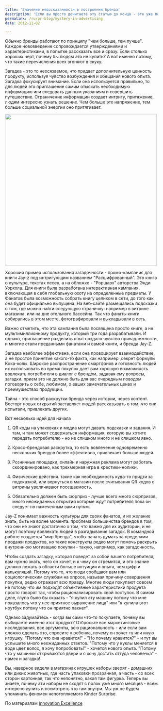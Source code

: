 ```yaml
---
title: 'Значение недосказанности в построении бренда'
description: 'Если вы просто дочитаете эту статью до конца - это уже подтверждает важность таинственности. Все любят загадки. Власть тайны заключается в интриге, которую она предлагает, и наполняет нас ожиданием чего-то более интересного, чем обычно. Потребители чувствительны к этому, им интересно, они приближаются и вовлекаются.'
permalink: /ru/pr-blog/mystery-in-advertising
date: 2012-11-02

---
```


Обычно бренды работают по принципу "чем больше, тем лучше". Каждое нововведение сопровождается утверждениями и характеристиками, в попытке рассказать все и сразу. Если столько хороших черт, почему бы людям это не купить? А вот именно потому, что такие перечисления всех вгоняют в скуку.

Загадка - это то неосязаемое, что придает дополнительную ценность продукту, используя чувство возбуждения и обещания нового опыта. Загадка фокусирует внимание. Если она используется правильно, то для людей это приглашение самим отыскать необходимую информацию или следовать данным указаниям и совершить путешествие. Ограничение информации создает интригу, притяжение, людям интересно узнать решение. Чем больше это напряжение, тем больше социальной энергии оно притягивает.

<img src="{{ site.assets }}/upload/5189598661_89e93218dc.jpg" alt="" class="post__img" width="500" height="500">

Хороший пример использования загадочности - промо-кампания для книги Jay-z под интригующим названием "Расшифрованный". Это книга о культуре, текстах песен, а на обложке - "Роршарх" авторства Энди Уорхола. Для книги была разработана интерактивная кампания, включающая в себя глобальную охоту на определенные предметы. У Фанатов была возможность собрать книгу целиком в сети, до того как она будет официально выпущена. На веб-сайте размещались подсказки о том, где можно найти следующую страничку: например в витрине магазина, или на дне отельного бассейна. Так что фанаты книги собирались в этом месте, фотографировали и выкладывали в сеть.

Важно отметить, что эта кампания была посвящена просто книге,  а не мультимиллионному продукту, который три года разрабатывали. И однако, приглашение разделить опыт создало чувство принадлежности, и многие  стали преданными фанатами и самой книги, и бренда Jay-Z.

Загадка наиболее эффективна, если она провоцирует взаимодействие, а не простое принятие какого-то факта, как например ,секрет формулы Кока-колы. Широкое распространение смартфонов и готовность людей их использовать во время покупок дает вам хорошую возможность вовлекать потребителя в диалог с брендом, задавая ему вопросы, загадки. прием это не должно быть для вас очередным поводом поговорить о себе, любимом, о ваших замечательных ценах и преимуществах продукции.

Тайна - это способ раскрутки бренда через истории, через контент. Восторг новых открытий заставляет людей рассказывать о том, что они испытали, привлекать других.

Вот несколько идей для начала

1. QR коды на упаковках и медиа могут давать подсказки и задания. И там, и там может содержаться информация, которую вы хотите передать потребителю - но не слишком много и не слишком явно.

2. Кросс-брендовая раскрутка, то есть вовлечение одновременно нескольких брендов более эффективна, привлекает больше людей.

3. Розничные площадки, онлайн и наружная реклама могут работать скоординировано, как трехмерная игра в крестики-нолики.

4. Физические действия. такие как необходимость куда-то придти за подсказкой, или вернуться в магазин после считывания QR кодов с витрины увеличивают посещаемость.

5. Обязательно должен быть сюрприз - лучше всего много сюрпризов, много неожиданных открытий которые ждут потребителя пока он следует по намеченным вами путям.

Jay-Z  понимает важность культуры для своих фанатов, и их желание знать, быть на волне момента. проблема большинства брендов в том, что они не знают достаточно о том, что  важно для их аудитории, и не могут поэтому вовлекать людей в разгадывание загадок. В командной работе создается "мир бренда", чтобы начать думать за пределами продажи продуктов, но такие конструкты редко могут помочь раскрыть внутреннюю мотивацию покупки - такую, например, как загадочность.

Чтобы создать загадку, которая поведет за собой вашего потребителя, вам нужно знать, чего он хочет, и к чему он стремится, и это знание должно лежать в области больше интуиции и опыта, чем цифр и калькуляций.  Потому что то, что люди сообщают вам или социологическим службам на опросе, называя причину совершения покупки, редко отражает всю правду. Многие люди покупают совсем не потому что им подходят объективные характеристики продукта просто говорят так, чтобы рационализировать свой поступок. В самом деле, глупо было бы сказать - "я купил эту машину потому что мне показалось что у нее приятное выражение лица" или "я купила этот ноутбук потому что он приятно пахнет".

 Однако задумайтесь - когда вы сами что-то покупаете, почему вы выбираете именно этот продукт? Отбросьте все маркетинговые исследования, все аргументы, всю рациональность - или если вам сложно сделать это, спросите у ребенка, почему он хочет ту или иную игрушку. "Потому что она нравится!" - "Но почему нравится?" - и тут вы услышите много неожиданных ответов. "Потому что у куклы меняется в воде цвет волос, я хочу попробовать!" - хочется нового опыта. "Потому что у машинки открываются двери и я хочу достать оттуда человечка" - намек и загадка!

Вы, наверное видели в магазинах игрушек наборы зверят - домашних или диких животных, где часть упаковки прозрачная, а часть - со всех сторон картонная, так что непонятно, какая там фигурка. Теперь вы знаете, почему эти наборы не сходят с полок уже много месяцев - всем интерсно купить и посмотреть что там внутри. Мы уж не будем упоминать феномен непотопляемого Kinder Surprise.

По материалам <a href="https://www.innovationexcellence.com/blog/2012/11/12/the-power-of-mystery-in-branding/"> Innovation Excellence</a>

